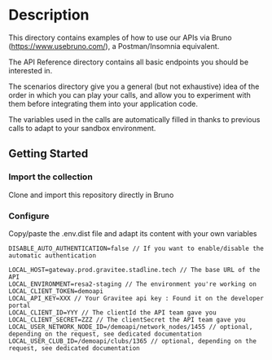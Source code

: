 # Description
This directory contains examples of how to use our APIs via Bruno (https://www.usebruno.com/), a Postman/Insomnia equivalent.

The API Reference directory contains all basic endpoints you should be interested in.

The scenarios directory give you a general (but not exhaustive) idea of the order in which you can play your calls, and allow you to experiment with them before integrating them into your application code.

The variables used in the calls are automatically filled in thanks to previous calls to adapt to your sandbox environment.

## Getting Started
### Import the collection
Clone and import this repository directly in Bruno

### Configure
Copy/paste the .env.dist file and adapt its content with your own variables

```
DISABLE_AUTO_AUTHENTICATION=false // If you want to enable/disable the automatic authentication

LOCAL_HOST=gateway.prod.gravitee.stadline.tech // The base URL of the API
LOCAL_ENVIRONMENT=resa2-staging // The environment you're working on
LOCAL_CLIENT_TOKEN=demoapi
LOCAL_API_KEY=XXX // Your Gravitee api key : Found it on the developer portal
LOCAL_CLIENT_ID=YYY // The clientId the API team gave you
LOCAL_CLIENT_SECRET=ZZZ // The clientSecret the API team gave you
LOCAL_USER_NETWORK_NODE_ID=/demoapi/network_nodes/1455 // optional, depending on the request, see dedicated documentation
LOCAL_USER_CLUB_ID=/demoapi/clubs/1365 // optional, depending on the request, see dedicated documentation
```